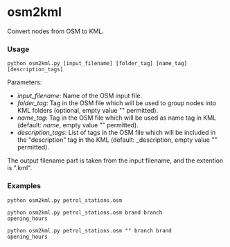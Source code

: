 # osm2kml
Convert nodes from OSM to KML.

### Usage

<code>python osm2kml.py [input_filename] [folder_tag] [name_tag] [description_tags]</code>

Parameters:
* _input_filename_: Name of the OSM input file.
* _folder_tag_: Tag in the OSM file which will be used to group nodes into KML folders (optional, empty value "" permitted).
* _name_tag_: Tag in the OSM file which will be used as name tag in KML (default: _name_, empty value "" permitted).
* _description_tags_: List of tags in the OSM file which will be included in the "description" tag in the KML (default: _description, empty value "" permitted).

The output filename part is taken from the input filename, and the extention is ".kml".

### Examples

<code>python osm2kml.py petrol_stations.osm</code>

<code>python osm2kml.py petrol_stations.osm brand branch opening_hours</code>

<code>python osm2kml.py petrol_stations.osm "" branch brand opening_hours</code>
